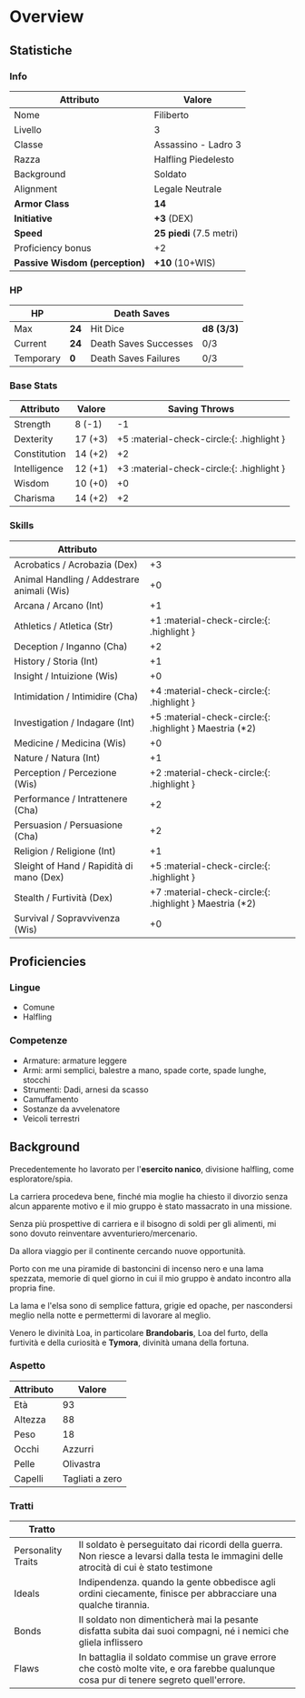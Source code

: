 # Overview

## Statistiche

### Info

| Attributo                       | Valore                           |
| ------------------------------- | -------------------------------- |
| Nome                            | Filiberto                        |
| Livello                         | 3                                |
| Classe                          | Assassino - Ladro 3              |
| Razza                           | Halfling Piedelesto              |
| Background                      | Soldato                          |
| Alignment                       | Legale Neutrale                  |
| __Armor Class__                 | __14__                           |
| __Initiative__                  | __+3__ (DEX)                     |
| __Speed__                       | __25 piedi__ (7.5 metri)         | 
| Proficiency bonus               | +2                               |
| __Passive Wisdom (perception)__ | __+10__ (10+WIS)                 |

### HP

| HP        |         | Death Saves           |               |
| --------- | ------- | --------------------- | ------------- |
| Max       | __24__  | Hit Dice              | __d8 (3/3)__  |
| Current   | __24__  | Death Saves Successes | 0/3           |
| Temporary | __0__   | Death Saves Failures  | 0/3           |

### Base Stats

| Attributo    | Valore  | Saving Throws                             |
| ------------ | ------- | ----------------------------------------- |
| Strength     |  8 (-1) | -1                                        |
| Dexterity    | 17 (+3) | +5 :material-check-circle:{: .highlight } |
| Constitution | 14 (+2) | +2                                        |
| Intelligence | 12 (+1) | +3 :material-check-circle:{: .highlight } |
| Wisdom       | 10 (+0) | +0                                        |
| Charisma     | 14 (+2) | +2                                        |

### Skills

| Attributo                                  |                                            |
| ------------------------------------------ | ------------------------------------------ |
| Acrobatics / Acrobazia (Dex)               | +3                                         |
| Animal Handling / Addestrare animali (Wis) | +0                                         |
| Arcana / Arcano (Int)                      | +1                                         |
| Athletics / Atletica (Str)                 | +1 :material-check-circle:{: .highlight }  |
| Deception / Inganno (Cha)                  | +2                                         |
| History / Storia (Int)                     | +1                                         |
| Insight / Intuizione (Wis)                 | +0                                         |
| Intimidation / Intimidire (Cha)            | +4 :material-check-circle:{: .highlight }  |
| Investigation / Indagare (Int)             | +5 :material-check-circle:{: .highlight } Maestria (*2)  |
| Medicine / Medicina (Wis)                  | +0                                         |
| Nature / Natura (Int)                      | +1                                         |
| Perception / Percezione (Wis)              | +2 :material-check-circle:{: .highlight }  |
| Performance / Intrattenere (Cha)           | +2                                         |
| Persuasion / Persuasione (Cha)             | +2                                         |
| Religion / Religione (Int)                 | +1                                         |
| Sleight of Hand / Rapidità di mano (Dex)   | +5 :material-check-circle:{: .highlight }  |
| Stealth / Furtività (Dex)                  | +7 :material-check-circle:{: .highlight } Maestria (*2)  |
| Survival / Sopravvivenza (Wis)             | +0   |

## Proficiencies

### Lingue

- Comune
- Halfling

### Competenze

- Armature: armature leggere
- Armi: armi semplici, balestre a mano, spade corte, spade lunghe, stocchi
- Strumenti: Dadi, arnesi da scasso
- Camuffamento
- Sostanze da avvelenatore
- Veicoli terrestri

## Background

Precedentemente ho lavorato per l'__esercito nanico__, divisione halfling, come esploratore/spia.

La carriera procedeva bene, finché mia moglie ha chiesto il divorzio senza alcun apparente motivo e il mio gruppo è stato massacrato in una missione.

Senza più prospettive di carriera e il bisogno di soldi per gli alimenti, mi sono dovuto reinventare avventuriero/mercenario.

Da allora viaggio per il continente cercando nuove opportunità.

Porto con me una piramide di bastoncini di incenso nero e una lama spezzata, memorie di quel giorno in cui il mio gruppo è andato incontro alla propria fine.

La lama e l'elsa sono di semplice fattura, grigie ed opache, per nascondersi meglio nella notte e permettermi di lavorare al meglio.

Venero le divinità Loa, in particolare __Brandobaris__, Loa del furto, della furtività e della curiosità e __Tymora__, divinità umana della fortuna.

### Aspetto

| Attributo  | Valore          |
| ---------- | --------------- |
| Età        | 93              |
| Altezza    | 88              |
| Peso       | 18              |
| Occhi      | Azzurri         |
| Pelle      | Olivastra       |
| Capelli    | Tagliati a zero | 

### Tratti

| Tratto             |                          |
| ------------------ | ------------------------ |
| Personality Traits | Il soldato è perseguitato dai ricordi della guerra. Non riesce a levarsi dalla testa le immagini delle atrocità di cui è stato testimone |
| Ideals             | Indipendenza. quando la gente obbedisce agli ordini ciecamente, finisce per abbracciare una qualche tirannia. |
| Bonds              | Il soldato non dimenticherà mai la pesante disfatta subita dai suoi compagni, né i nemici che gliela inflissero |
| Flaws              | In battaglia il soldato commise un grave errore che costò molte vite, e ora farebbe qualunque cosa pur di tenere segreto quell'errore. |
